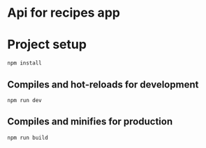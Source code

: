 # Api for recipes app

# Project setup
```
npm install
```
## Compiles and hot-reloads for development
```
npm run dev
```
## Compiles and minifies for production
```
npm run build
```
